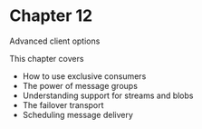 # Chapter 12

Advanced client options

This chapter covers

- How to use exclusive consumers
- The power of message groups
- Understanding support for streams and blobs
- The failover transport
- Scheduling message delivery